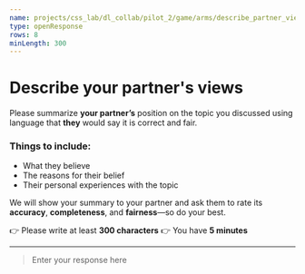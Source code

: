 ```yaml
---
name: projects/css_lab/dl_collab/pilot_2/game/arms/describe_partner_views.md
type: openResponse
rows: 8
minLength: 300
---
```


# Describe your partner's views

Please summarize **your partner’s** position on the topic you discussed using language that **they** would say it is correct and fair.

### Things to include:

- What they believe
- The reasons for their belief
- Their personal experiences with the topic

We will show your summary to your partner and ask them to rate its **accuracy**, **completeness**, and **fairness**—so do your best.

👉 Please write at least **300 characters**
👉 You have **5 minutes**

---

> Enter your response here
